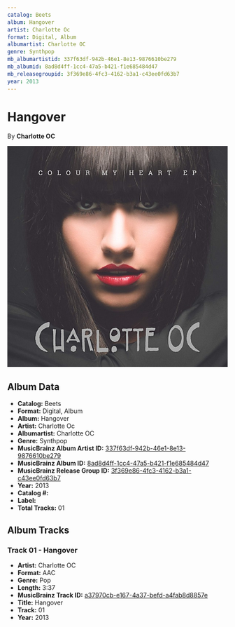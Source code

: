 ```yaml
---
catalog: Beets
album: Hangover
artist: Charlotte Oc
format: Digital, Album
albumartist: Charlotte OC
genre: Synthpop
mb_albumartistid: 337f63df-942b-46e1-8e13-9876610be279
mb_albumid: 8ad8d4ff-1cc4-47a5-b421-f1e685484d47
mb_releasegroupid: 3f369e86-4fc3-4162-b3a1-c43ee0fd63b7
year: 2013
---
```


# Hangover

By **Charlotte OC**

![](../../assets/beetscovers/Charlotte_Oc-Hangover.jpg)

## Album Data

- **Catalog:** Beets
- **Format:** Digital, Album
- **Album:** Hangover
- **Artist:** Charlotte Oc
- **Albumartist:** Charlotte OC
- **Genre:** Synthpop
- **MusicBrainz Album Artist ID:** [337f63df-942b-46e1-8e13-9876610be279](https://musicbrainz.org/artist/337f63df-942b-46e1-8e13-9876610be279)
- **MusicBrainz Album ID:** [8ad8d4ff-1cc4-47a5-b421-f1e685484d47](https://musicbrainz.org/release/8ad8d4ff-1cc4-47a5-b421-f1e685484d47)
- **MusicBrainz Release Group ID:** [3f369e86-4fc3-4162-b3a1-c43ee0fd63b7](https://musicbrainz.org/release-group/3f369e86-4fc3-4162-b3a1-c43ee0fd63b7)
- **Year:** 2013
- **Catalog #:** 
- **Label:** 
- **Total Tracks:** 01

## Album Tracks

### Track 01 - Hangover

- **Artist:** Charlotte OC
- **Format:** AAC
- **Genre:** Pop
- **Length:** 3:37
- **MusicBrainz Track ID:** [a37970cb-e167-4a37-befd-a4fab8d8857e](https://musicbrainz.org/recording/a37970cb-e167-4a37-befd-a4fab8d8857e)
- **Title:** Hangover
- **Track:** 01
- **Year:** 2013


